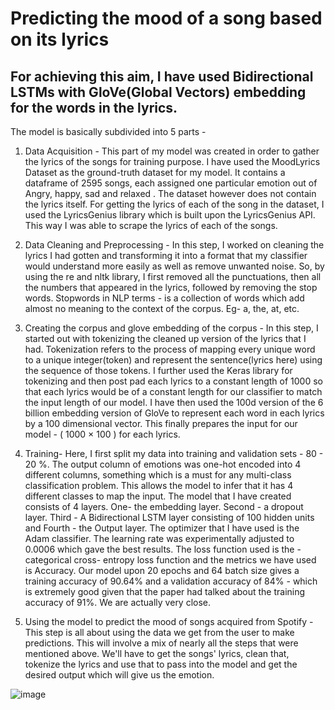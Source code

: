 #  Predicting the mood of a song based on its lyrics

## For achieving this aim, I have used Bidirectional LSTMs with GloVe(Global Vectors) embedding for the words in the lyrics. 

The model is basically subdivided into 5 parts - 

1. Data Acquisition - This part of my model was created in order to gather the lyrics of the songs for training purpose. I have used the MoodLyrics Dataset as the ground-truth dataset for my model. It contains a dataframe of 2595 songs, each assigned one particular emotion out  of Angry, happy, sad and relaxed . The dataset however does not contain the lyrics itself. For getting the lyrics of each of the song in the dataset, I used the LyricsGenius library which is built upon the LyricsGenius API. This way I was able to scrape the lyrics of each of the songs.

2. Data Cleaning and Preprocessing - In this step, I worked on cleaning the lyrics I had gotten and transforming it into a format that my classifier would understand more easily as well as remove unwanted noise. So, by using the re and nltk library, I first removed all the punctuations, then all the numbers that appeared in the lyrics, followed by removing the stop words. Stopwords in NLP terms - is a collection of words which add almost no meaning to the context of the corpus. Eg- a, the, at, etc.

3. Creating the corpus and glove embedding of the corpus - In this step, I started out with tokenizing the cleaned up version of the lyrics that I had. Tokenization refers to the process of mapping every unique word to a unique integer(token) and represent the sentence(lyrics here) using the sequence of those tokens. I further used the Keras library for tokenizing and then post pad each lyrics to a constant length of 1000 so that each lyrics would be of a constant length for our classifier to match the input length of our model. 
I have then used the 100d version of the 6 billion embedding version of GloVe to represent each word in each lyrics by a 100 dimensional vector. This finally prepares the input for our model - ( 1000 × 100 ) for each lyrics.

4. Training- Here, I first split my data into training and validation sets - 80 - 20 %. The output column of emotions was one-hot encoded into 4 different columns, something which is a must for any multi-class classification problem. This allows the model to infer that it has 4 different classes to map the input. 
The model that I have created consists of 4 layers. One- the embedding layer. Second - a dropout layer. Third - A Bidirectional LSTM layer consisting of 100 hidden units and Fourth - the Output layer. 
The optimizer that I have used is the Adam classifier. The learning rate was experimentally adjusted to 0.0006 which gave the best results. The loss function used is the - categorical cross- entropy loss function and the metrics we have used is Accuracy. 
Our model upon 20 epochs and 64 batch size gives a training accuracy of 90.64% and a validation accuracy of 84% - which is extremely good given that the paper had talked about the training accuracy of 91%. We are actually very close.

5. Using the model to predict the mood of songs acquired from Spotify - This step is all about using the data we get from the user to make predictions. This will involve a mix of nearly all the steps that were mentioned above. We'll have to get the songs' lyrics, clean that, tokenize the lyrics  and use that to pass into the model and get the desired output which will give us the emotion.

![image](https://user-images.githubusercontent.com/62847225/122662865-fd107f00-d1b3-11eb-9a90-dee58d4b700b.png)


